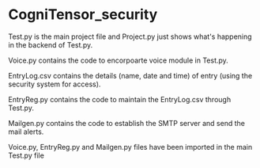 # CogniTensor_security

Test.py is the main project file and Project.py just shows what's happening in the backend of Test.py.

Voice.py contains the code to encorpoarte voice module in Test.py.

EntryLog.csv contains the details (name, date and time) of entry (using the security system for access).

EntryReg.py contains the code to maintain the EntryLog.csv through Test.py.

Mailgen.py contains the code to establish the SMTP server and send the mail alerts.

Voice.py, EntryReg.py and Mailgen.py files have been imported in the main Test.py file
